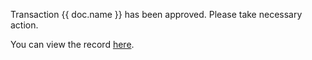 <p>Transaction {{ doc.name }} has been approved. Please take necessary action.</p>

<p>You can view the record <a href="{{ frappe.utils.get_url_to_form(doc.doctype, doc.name) }}">here</a>.</p>